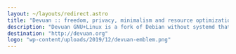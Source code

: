 ```yaml
---
layout: ~/layouts/redirect.astro
title: "Devuan :: freedom, privacy, minimalism and resource optimization"
description: "Devuan GNU+Linux is a fork of Debian without systemd that allows users to reclaim control over their system by avoiding unnecessary entanglements and ensuring Init Freedom."
destination: "http://devuan.org"
logo: "wp-content/uploads/2019/12/devuan-emblem.png"
---
```

